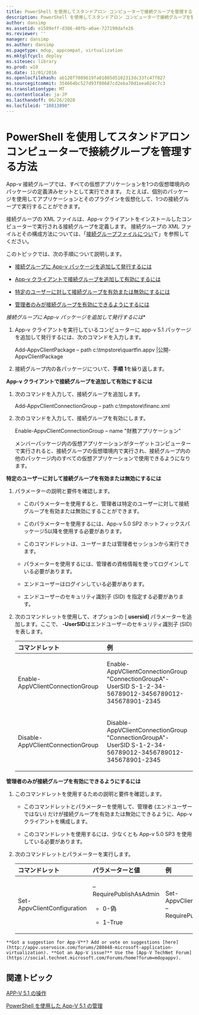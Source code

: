 ```yaml
---
title: PowerShell を使用してスタンドアロン コンピューターで接続グループを管理する方法
description: PowerShell を使用してスタンドアロン コンピューターで接続グループを管理する方法
author: dansimp
ms.assetid: e1589eff-d306-40fb-a0ae-727190dafe26
ms.reviewer: ''
manager: dansimp
ms.author: dansimp
ms.pagetype: mdop, appcompat, virtualization
ms.mktglfcycl: deploy
ms.sitesec: library
ms.prod: w10
ms.date: 11/01/2016
ms.openlocfilehash: ab120f7089619fa01885d5182313dc33fc47f827
ms.sourcegitcommit: 354664bc527d93f80687cd2eba70d1eea024c7c3
ms.translationtype: MT
ms.contentlocale: ja-JP
ms.lasthandoff: 06/26/2020
ms.locfileid: "10813890"
---
```

# PowerShell を使用してスタンドアロン コンピューターで接続グループを管理する方法


App-v 接続グループでは、すべての仮想アプリケーションを1つの仮想環境内のパッケージの定義済みセットとして実行できます。 たとえば、個別のパッケージを使用してアプリケーションとそのプラグインを仮想化して、1つの接続グループで実行することができます。

接続グループの XML ファイルは、App-v クライアントをインストールしたコンピューターで実行される接続グループを定義します。 接続グループの XML ファイルとその構成方法については、「[接続グループファイルについ](about-the-connection-group-file51.md)て」を参照してください。

このトピックでは、次の手順について説明します。

-   [接続グループに App-v パッケージを追加して発行するには](#bkmk-add-pub-pkgs-in-cg)

-   [App-v クライアントで接続グループを追加して有効にするには](#bkmk-add-enable-cg-on-clt)

-   [特定のユーザーに対して接続グループを有効または無効にするには](#bkmk-enable-cg-for-user-poshtopic)

-   [管理者のみが接続グループを有効にできるようにするには](#bkmk-admin-only-posh-topic-cg)

<a href="" id="bkmk-add-pub-pkgs-in-cg"></a>*接続グループに App-v パッケージを追加して発行するには**

1.  App-v クライアントを実行しているコンピューターに app-v 5.1 パッケージを追加して発行するには、次のコマンドを入力します。

    Add-AppvClientPackage – path c:\\tmpstore\\quartfin.appv |公開-AppvClientPackage

2.  接続グループ内の各パッケージについて、**手順 1**を繰り返します。

<a href="" id="bkmk-add-enable-cg-on-clt"></a>**App-v クライアントで接続グループを追加して有効にするには**

1.  次のコマンドを入力して、接続グループを追加します。

    Add-AppvClientConnectionGroup – path c:\\tmpstore\\financ.xml

2.  次のコマンドを入力して、接続グループを有効にします。

    Enable-AppvClientConnectionGroup – name "財務アプリケーション"

    メンバーパッケージ内の仮想アプリケーションがターゲットコンピューターで実行されると、接続グループの仮想環境内で実行され、接続グループ内の他のパッケージ内のすべての仮想アプリケーションで使用できるようになります。

<a href="" id="bkmk-enable-cg-for-user-poshtopic"></a>**特定のユーザーに対して接続グループを有効または無効にするには**

1.  パラメーターの説明と要件を確認します。

    -   このパラメーターを使用すると、管理者は特定のユーザーに対して接続グループを有効または無効にすることができます。

    -   このパラメーターを使用するには、App-v 5.0 SP2 ホットフィックスパッケージ5以降を使用する必要があります。

    -   このコマンドレットは、ユーザーまたは管理者セッションから実行できます。

    -   パラメーターを使用するには、管理者の資格情報を使ってログインしている必要があります。

    -   エンドユーザーはログインしている必要があります。

    -   エンドユーザーのセキュリティ識別子 (SID) を指定する必要があります。

2.  次のコマンドレットを使用して、オプションの [ **usersid]** パラメーターを追加します。ここで、 **-UserSID**はエンドユーザーのセキュリティ識別子 (SID) を表します。

    <table>
    <colgroup>
    <col width="50%" />
    <col width="50%" />
    </colgroup>
    <thead>
    <tr class="header">
    <th align="left">コマンドレット</th>
    <th align="left">例</th>
    </tr>
    </thead>
    <tbody>
    <tr class="odd">
    <td align="left"><p>Enable-AppVClientConnectionGroup</p></td>
    <td align="left"><p>Enable-AppVClientConnectionGroup "ConnectionGroupA"-UserSID S-1-2-34-56789012-3456789012-345678901-2345</p></td>
    </tr>
    <tr class="even">
    <td align="left"><p>Disable-AppVClientConnectionGroup</p></td>
    <td align="left"><p>Disable-AppVClientConnectionGroup "ConnectionGroupA"-UserSID S-1-2-34-56789012-3456789012-345678901-2345</p></td>
    </tr>
    </tbody>
    </table>

<a href="" id="bkmk-admin-only-posh-topic-cg"></a>**管理者のみが接続グループを有効にできるようにするには**

1.  このコマンドレットを使用するための説明と要件を確認します。

    -   このコマンドレットとパラメーターを使用して、管理者 (エンドユーザーではない) だけが接続グループを有効または無効にできるように、App-v クライアントを構成します。

    -   このコマンドレットを使用するには、少なくとも App-v 5.0 SP3 を使用している必要があります。

2.  次のコマンドレットとパラメーターを実行します。

    <table>
    <colgroup>
    <col width="33%" />
    <col width="33%" />
    <col width="33%" />
    </colgroup>
    <thead>
    <tr class="header">
    <th align="left">コマンドレット</th>
    <th align="left">パラメーターと値</th>
    <th align="left">例</th>
    </tr>
    </thead>
    <tbody>
    <tr class="odd">
    <td align="left"><p>Set-AppvClientConfiguration</p></td>
    <td align="left"><p>– RequirePublishAsAdmin</p>
    <ul>
    <li><p>0-偽</p></li>
    <li><p>1-True</p></li>
    </ul></td>
    <td align="left"><p>Set-AppvClientConfiguration – RequirePublishAsAdmin1</p></td>
    </tr>
    </tbody>
    </table>



~~~
**Got a suggestion for App-V**? Add or vote on suggestions [here](http://appv.uservoice.com/forums/280448-microsoft-application-virtualization). **Got an App-V issue?** Use the [App-V TechNet Forum](https://social.technet.microsoft.com/Forums/home?forum=mdopappv).
~~~

## 関連トピック


[APP-V 5.1 の操作](operations-for-app-v-51.md)

[PowerShell を使用した App-V 5.1 の管理](administering-app-v-51-by-using-powershell.md)









